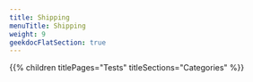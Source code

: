 ```yaml
---
title: Shipping
menuTitle: Shipping
weight: 9 
geekdocFlatSection: true
---
```


{{% children titlePages="Tests" titleSections="Categories" %}}
